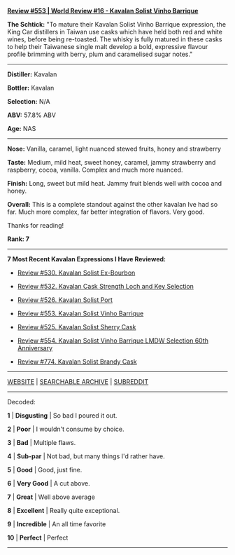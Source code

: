 
[**Review #553 | World Review #16 - Kavalan Solist Vinho Barrique**]( https://t8ke.review/review-553-kavalan-solist-vinho-barrique/)

**The Schtick:** "To mature their Kavalan Solist Vinho Barrique expression, the King Car distillers in Taiwan use casks which have held both red and white wines, before being re-toasted. The whisky is fully matured in these casks to help their Taiwanese single malt develop a bold, expressive flavour profile brimming with berry, plum and caramelised sugar notes."

-----

**Distiller:** Kavalan

**Bottler:** Kavalan

**Selection:** N/A

**ABV:** 57.8% ABV

**Age:** NAS 

-----

**Nose:**   Vanilla, caramel, light nuanced stewed fruits, honey and strawberry 

**Taste:** Medium, mild heat, sweet honey, caramel, jammy strawberry and raspberry, cocoa, vanilla. Complex and much more nuanced. 

**Finish:** Long, sweet but mild heat. Jammy fruit blends well with cocoa and honey. 

**Overall:** This is a complete standout against the other kavalan Ive had so far. Much more complex, far better integration of flavors. Very good. 

Thanks for reading!

**Rank: 7**

----- 

**7 Most Recent Kavalan Expressions I Have Reviewed:** 

- [Review #530. Kavalan Solist Ex-Bourbon]( https://t8ke.review/review-530-kavalan-solist-ex-bourbon-cask/) 

- [Review #532. Kavalan Cask Strength Loch and Key Selection]( https://t8ke.review/review-532-kavalan-cask-strength-loch-and-key/) 

- [Review #526. Kavalan Solist Port]( https://t8ke.review/review-526-kavalan-solist-port-cask/) 

- [Review #553. Kavalan Solist Vinho Barrique]( https://t8ke.review/review-553-kavalan-solist-vinho-barrique/) 

- [Review #525. Kavalan Solist Sherry Cask]( https://t8ke.review/review-525-kavalan-solist-sherry-cask/) 

- [Review #554. Kavalan Solist Vinho Barrique LMDW Selection 60th Anniversary]( https://t8ke.review/review-554-kavalan-solist-vinho-barrique-lmdw/) 

- [Review #774. Kavalan Solist Brandy Cask]( https://t8ke.review/review-774-kavalan-solist-brandy-oak/) 

-----

[WEBSITE](https://t8ke.review) | [SEARCHABLE ARCHIVE](https://t8ke.review/review-archive/) | [SUBREDDIT](https://reddit.com/r/t8kereviews)

-----

Decoded:

**1** | **Disgusting** | So bad I poured it out.

**2** | **Poor** | I wouldn't consume by choice.

**3** | **Bad** | Multiple flaws.

**4** | **Sub-par** | Not bad, but many things I'd rather have.

**5** | **Good** | Good, just fine.

**6** | **Very Good** | A cut above.

**7** | **Great** | Well above average

**8** | **Excellent** | Really quite exceptional.

**9** | **Incredible** | An all time favorite

**10** | **Perfect** | Perfect

----

